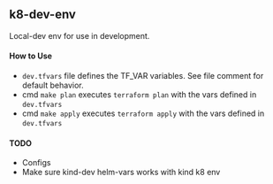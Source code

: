 ## k8-dev-env
Local-dev env for use in development. 

#### How to Use
- `dev.tfvars` file defines the TF_VAR variables. See file comment 
for default behavior. 
- cmd `make plan` executes `terraform plan` with the vars defined in `dev.tfvars`
- cmd `make apply` executes `terraform apply` with the vars defined in `dev.tfvars`

#### TODO
- Configs
- Make sure kind-dev helm-vars works with kind k8 env